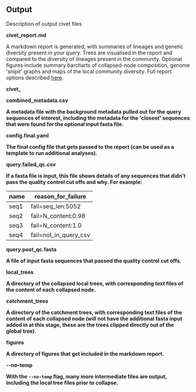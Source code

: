 ## Output

Description of output civet files

<strong>civet_report.md</strong>

A markdown report is generated, with summaries of lineages and genetic diversity present in your query. Trees are visualised in the report and compared to the diversity of lineages present in the community. Optional figures include summary barcharts of collapsed-node composition, genome 'snipit' graphs and maps of the local community diversity. Full report options described [here](./report_docs.md).

<strong>civet_

<strong>combined_metadata.csv</strong>

A metadata file with the background metadata pulled out for the query sequences of interest, including the metadata for the 'closest' sequences that were found for the optional input fasta file.

<strong>config.final.yaml</strong>

The final config file that gets passed to the report (can be used as a template to run additional analyses).

<strong>query.failed_qc.csv</strong>

If a fasta file is input, this file shows details of any sequences that didn't pass the quality control cut offs and why. For example:

| name | reason_for_failure |
| --- | --- |
| seq1  | fail=seq_len:5052 |
| seq2 | fail=N_content:0.98 |
| seq3 | fail=N_content:1.0 | 
| seq4 | fail=not_in_query_csv | 

<strong>query.post_qc.fasta</strong>

A file of input fasta sequences that passed the quality control cut offs.

<strong>local_trees</strong>

A directory of the collapsed local trees, with corresponding text files of the content of each collapsed node. 

<strong>catchment_trees</strong>

A directory of the catchment trees, with corresponding text files of the content of each collapsed node (will not have the additional fasta input added in at this stage, these are the trees clipped directly out of the global tree). 


<strong>figures</strong>

A directory of figures that get included in the markdown report.


<strong>--no-temp</strong>

With the ``--no-temp`` flag, many more intermediate files are output, including the local tree files prior to collapse. 